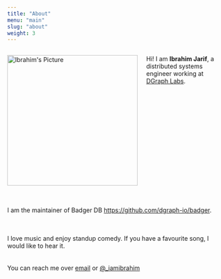 ```yaml
---
title: "About"
menu: "main"
slug: "about"
weight: 3
---
```


<link rel="stylesheet" href="https://use.fontawesome.com/releases/v5.8.1/css/all.css" integrity="sha384-50oBUHEmvpQ+1lW4y57PTFmhCaXp0ML5d60M1M7uH2+nqUivzIebhndOJK28anvf" crossorigin="anonymous">


<style>
.left {
    float: left;
    padding: 0 20px 20px 0;
}

p#block {
    display: inline-block;
}
</style>

<p id="block">
<img src="/ibrahim_picture.jpg" alt="Ibrahim's Picture" style="width:300px;" class="left"/>
Hi! I am <b>Ibrahim Jarif</b>, a distributed systems engineer working at <a href="https://dgraph.io">DGraph Labs</a>. 

I am the maintainer of Badger DB <a href="https://github.com/dgraph-io/badger">https://github.com/dgraph-io/badger</a>.

<br><br>
I love music and enjoy standup comedy. If you have a favourite song, I would like to hear it.
<br><br><br>
You can reach me over <a href="mailto:jarifibrahim@gmail.com"> <i class="fas fa-envelope-square"></i> email</a> or <a href="https://twitter.com/_iamibrahim"> <i class="fab fa-twitter"></i> @_iamibrahim</a>

</p>
